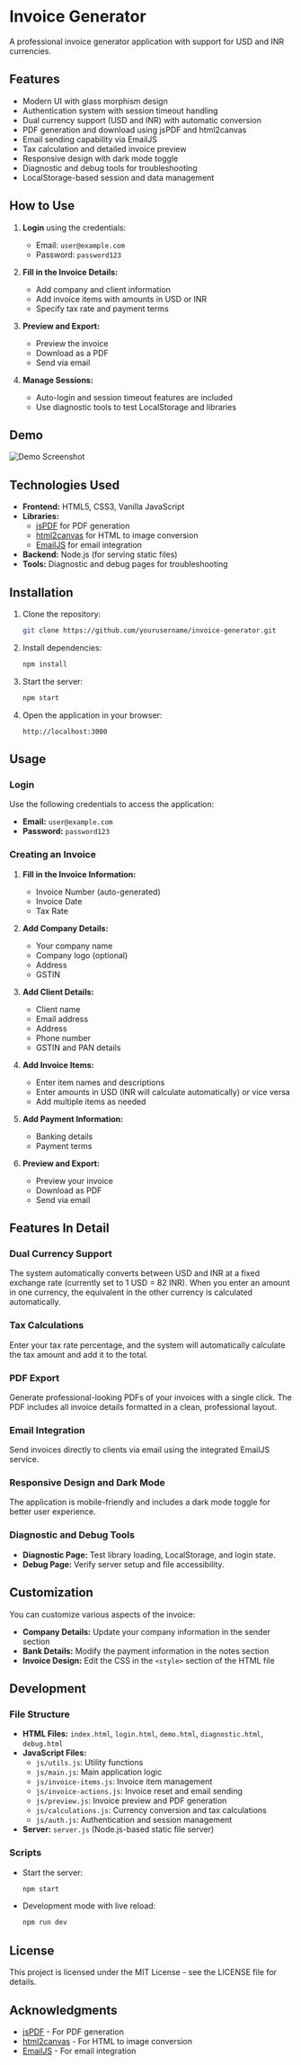 # Invoice Generator

A professional invoice generator application with support for USD and INR currencies.

## Features

- Modern UI with glass morphism design
- Authentication system with session timeout handling
- Dual currency support (USD and INR) with automatic conversion
- PDF generation and download using jsPDF and html2canvas
- Email sending capability via EmailJS
- Tax calculation and detailed invoice preview
- Responsive design with dark mode toggle
- Diagnostic and debug tools for troubleshooting
- LocalStorage-based session and data management

## How to Use

1. **Login** using the credentials:
   - Email: `user@example.com`
   - Password: `password123`
   
2. **Fill in the Invoice Details:**
   - Add company and client information
   - Add invoice items with amounts in USD or INR
   - Specify tax rate and payment terms

3. **Preview and Export:**
   - Preview the invoice
   - Download as a PDF
   - Send via email

4. **Manage Sessions:**
   - Auto-login and session timeout features are included
   - Use diagnostic tools to test LocalStorage and libraries

## Demo

![Demo Screenshot](https://i.imgur.com/UwVEIyM.png)

## Technologies Used

- **Frontend:** HTML5, CSS3, Vanilla JavaScript
- **Libraries:**
  - [jsPDF](https://github.com/MrRio/jsPDF) for PDF generation
  - [html2canvas](https://html2canvas.hertzen.com/) for HTML to image conversion
  - [EmailJS](https://www.emailjs.com/) for email integration
- **Backend:** Node.js (for serving static files)
- **Tools:** Diagnostic and debug pages for troubleshooting

## Installation

1. Clone the repository:
   ```bash
   git clone https://github.com/yourusername/invoice-generator.git
   ```

2. Install dependencies:
   ```bash
   npm install
   ```

3. Start the server:
   ```bash
   npm start
   ```

4. Open the application in your browser:
   ```
   http://localhost:3000
   ```

## Usage

### Login

Use the following credentials to access the application:
- **Email:** `user@example.com`
- **Password:** `password123`

### Creating an Invoice

1. **Fill in the Invoice Information:**
   - Invoice Number (auto-generated)
   - Invoice Date
   - Tax Rate

2. **Add Company Details:**
   - Your company name
   - Company logo (optional)
   - Address
   - GSTIN

3. **Add Client Details:**
   - Client name
   - Email address
   - Address
   - Phone number
   - GSTIN and PAN details

4. **Add Invoice Items:**
   - Enter item names and descriptions
   - Enter amounts in USD (INR will calculate automatically) or vice versa
   - Add multiple items as needed

5. **Add Payment Information:**
   - Banking details
   - Payment terms

6. **Preview and Export:**
   - Preview your invoice
   - Download as PDF
   - Send via email

## Features In Detail

### Dual Currency Support

The system automatically converts between USD and INR at a fixed exchange rate (currently set to 1 USD = 82 INR). When you enter an amount in one currency, the equivalent in the other currency is calculated automatically.

### Tax Calculations

Enter your tax rate percentage, and the system will automatically calculate the tax amount and add it to the total.

### PDF Export

Generate professional-looking PDFs of your invoices with a single click. The PDF includes all invoice details formatted in a clean, professional layout.

### Email Integration

Send invoices directly to clients via email using the integrated EmailJS service.

### Responsive Design and Dark Mode

The application is mobile-friendly and includes a dark mode toggle for better user experience.

### Diagnostic and Debug Tools

- **Diagnostic Page:** Test library loading, LocalStorage, and login state.
- **Debug Page:** Verify server setup and file accessibility.

## Customization

You can customize various aspects of the invoice:

- **Company Details:** Update your company information in the sender section
- **Bank Details:** Modify the payment information in the notes section
- **Invoice Design:** Edit the CSS in the `<style>` section of the HTML file

## Development

### File Structure

- **HTML Files:** `index.html`, `login.html`, `demo.html`, `diagnostic.html`, `debug.html`
- **JavaScript Files:**
  - `js/utils.js`: Utility functions
  - `js/main.js`: Main application logic
  - `js/invoice-items.js`: Invoice item management
  - `js/invoice-actions.js`: Invoice reset and email sending
  - `js/preview.js`: Invoice preview and PDF generation
  - `js/calculations.js`: Currency conversion and tax calculations
  - `js/auth.js`: Authentication and session management
- **Server:** `server.js` (Node.js-based static file server)

### Scripts

- Start the server:
  ```bash
  npm start
  ```
- Development mode with live reload:
  ```bash
  npm run dev
  ```

## License

This project is licensed under the MIT License - see the LICENSE file for details.

## Acknowledgments

- [jsPDF](https://github.com/MrRio/jsPDF) - For PDF generation
- [html2canvas](https://html2canvas.hertzen.com/) - For HTML to image conversion
- [EmailJS](https://www.emailjs.com/) - For email integration


